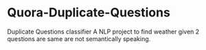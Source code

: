 # Quora-Duplicate-Questions
Duplicate Questions classifier
A NLP project to find weather given 2 questions are same are not semantically speaking.


